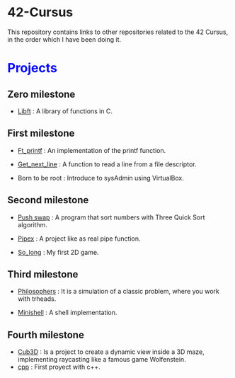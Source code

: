 # 42-Cursus

This repository contains links to other repositories related to the 42 Cursus, in the order which I have been doing it.

 <h1 style="color: blue">Projects</h1>
 <h2>Zero milestone</h2>
 
- [Libft](https://github.com/jortiz-m/libft) : A library of functions in C.

<h2>First milestone</h2>

- [Ft_printf](https://github.com/jortiz-m/Printf) : An implementation of the printf function.

- [Get_next_line](https://github.com/jortiz-m/get_next_line) : A function to read a line from a file descriptor.
  
- Born to be root : Introduce to sysAdmin using VirtualBox.

<h2>Second milestone</h2>

- [Push swap](https://github.com/jortiz-m/push_swap) : A program that sort numbers with Three Quick Sort algorithm.

- [Pipex](https://github.com/jortiz-m/pipex) : A project like as real pipe function.
  
- [So_long](https://github.com/jortiz-m/So_long) : My first 2D game.

<h2>Third milestone</h2>

- [Philosophers](https://github.com/jortiz-m/Philosophers) : It is a simulation of a classic problem, where you work with trheads.

- [Minishell](https://github.com/jortiz-m/Minishell) : A shell implementation.

<h2>Fourth milestone</h2>

- [Cub3D](https://github.com/jortiz-m/Cub3D) : Is a project to create a dynamic view inside a 3D maze, implementing raycasting like a famous game Wolfenstein.
- [cpp](https://github.com/jortiz-m/cpp) : First proyect with c++.
